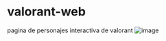  # valorant-web
pagina de personajes interactiva de valorant
![image](https://github.com/nieldro/valorant-web/assets/129008468/d8223072-ecda-4ca4-987e-2de08538a569)
